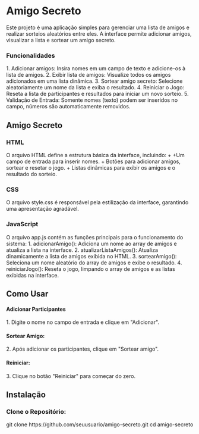 <h1>Amigo Secreto</h1>
Este projeto é uma aplicação simples para gerenciar uma lista de amigos e realizar sorteios aleatórios entre eles. A interface permite adicionar amigos, visualizar a lista e sortear um amigo secreto.

<h3>Funcionalidades</h3>
1. Adicionar amigos: Insira nomes em um campo de texto e adicione-os à lista de amigos.
2. Exibir lista de amigos: Visualize todos os amigos adicionados em uma lista dinâmica.
3. Sortear amigo secreto: Selecione aleatoriamente um nome da lista e exiba o resultado.
4. Reiniciar o Jogo: Reseta a lista de participantes e resultados para iniciar um novo sorteio.
5. Validação de Entrada: Somente nomes (texto) podem ser inseridos no campo, números são automaticamente removidos.

<h2>Amigo Secreto</h2>

<h3>HTML</h3>
O arquivo HTML define a estrutura básica da interface, incluindo:
+ +Um campo de entrada para inserir nomes.
+ Botões para adicionar amigos, sortear e resetar o jogo.
+ Listas dinâmicas para exibir os amigos e o resultado do sorteio.

<h3>CSS</h3>
O arquivo style.css é responsável pela estilização da interface, garantindo uma apresentação agradável.

<h3>JavaScript</h3>
O arquivo app.js contém as funções principais para o funcionamento do sistema:
1. adicionarAmigo(): Adiciona um nome ao array de amigos e atualiza a lista na interface.
2. atualizarListaAmigos(): Atualiza dinamicamente a lista de amigos exibida no HTML.
3. sortearAmigo(): Seleciona um nome aleatório do array de amigos e exibe o resultado.
4. reiniciarJogo(): Reseta o jogo, limpando o array de amigos e as listas exibidas na interface.

<h2>Como Usar</h2>
<h4>Adicionar Participantes</h4>
1. Digite o nome no campo de entrada e clique em "Adicionar".
<h4>Sortear Amigo:</h4>
2. Após adicionar os participantes, clique em "Sortear amigo".
<h4>Reiniciar:</h4>
3. Clique no botão "Reiniciar" para começar do zero.

<h2>Instalação</h2>

<h3>Clone o Repositório:</h3>
git clone https://github.com/seuusuario/amigo-secreto.git
cd amigo-secreto


